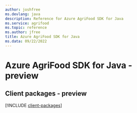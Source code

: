 ```yaml
---
author: joshfree
ms.devlang: java
description: Reference for Azure AgriFood SDK for Java
ms.service: agrifood
ms.topic: reference
ms.author: jfree
title: Azure AgriFood SDK for Java
ms.data: 09/22/2022
---
```

# Azure AgriFood SDK for Java - preview

## Client packages - preview
[!INCLUDE [client-packages](agrifood-client-index.md)]